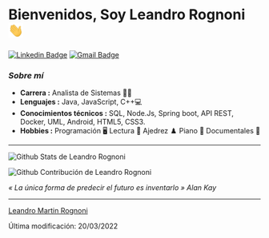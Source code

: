  
 <h1>Bienvenidos, Soy Leandro Rognoni</a> <img  src="https://raw.githubusercontent.com/ABSphreak/ABSphreak/master/gifs/Hi.gif" width="30px"></h1>


[![Linkedin Badge](https://img.shields.io/badge/-Leandro_Rognoni-blue?style=flat-square&logo=Linkedin&logoColor=white&link=https://www.linkedin.com/in/leandro-martin-rognoni-6548ab234/)](https://www.linkedin.com/in/leandro-martin-rognoni-6548ab234/)  [![Gmail Badge](https://img.shields.io/badge/-leandromartinrognoni@gmail.com-c14438?style=flat-square&logo=Gmail&logoColor=white&link=mailto:leandromartinrognoni@gmail.com)](mailto:leandromartinrognoni@gmail.com)
 
### <i>Sobre mí</i>

-  **Carrera :** Analista de Sistemas 👨‍💻 
-  **Lenguajes :** Java, JavaScript, C++💻
-  **Conocimientos técnicos :** SQL,  Node.Js, Spring boot, API REST, Docker, UML, Android, HTML5, CSS3.
-  **Hobbies :** Programación 🖥️ Lectura 📕 Ajedrez ♟️ Piano 🎹  Documentales 🦈

<hr>
<p>
  <img alt="Github Stats de Leandro Rognoni" src="https://github-readme-stats.vercel.app/api?username=leandrorognoni&show_icons=true&theme=vue-dark"> 
</p>
<p><img alt="Github Contribución de Leandro Rognoni" src="https://github-readme-streak-stats.herokuapp.com?user=leandrorognoni&theme=vue-dark&date_format=M%20j%5B%2C%20Y%5D"/></p>
<i>« La única forma de predecir el futuro es inventarlo » Alan Kay</i> 
 
 
-----
[Leandro Martin Rognoni](https://github.com/leandrorognoni)

Última modificación: 20/03/2022



